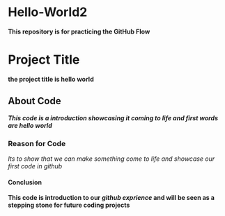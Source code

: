 # Hello-World2
**This repository is for practicing the GitHub Flow**
# Project Title
**the project title is hello world**
## About Code
***This code is a introduction showcasing it coming to life and first words are hello world***
### Reason for Code
_Its to show that we can make something come to life and showcase our first code in github_
#### Conclusion
**This code is introduction to our _github exprience_ and will be seen as a stepping stone for future coding projects**
